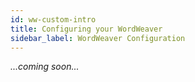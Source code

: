 ```yaml
---
id: ww-custom-intro
title: Configuring your WordWeaver
sidebar_label: WordWeaver Configuration
---
```


*...coming soon...*
